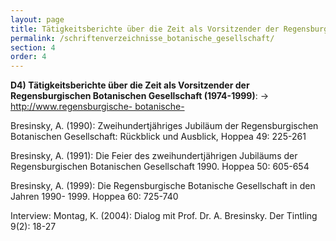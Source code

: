 ```yaml
---
layout: page
title: Tätigkeitsberichte über die Zeit als Vorsitzender der Regensburgischen Botanischen Gesellschaft (1974-1999)
permalink: /schriftenverzeichnisse_botanische_gesellschaft/
section: 4
order: 4
---
```


**D4) Tätigkeitsberichte über die Zeit als Vorsitzender der Regensburgischen Botanischen Gesellschaft (1974-1999)**: ->[ http://www.regensburgische- botanische-](http://www.regensburgische-botanische-gesellschaft.de/)

Bresinsky,  A.  (1990):  Zweihundertjähriges  Jubiläum  der  Regensburgischen  Botanischen Gesellschaft: Rückblick und Ausblick, Hoppea 49: 225-261 

Bresinsky,  A.  (1991):  Die  Feier  des  zweihundertjährigen  Jubiläums  der  Regensburgischen Botanischen Gesellschaft 1990. Hoppea 50: 605-654 

Bresinsky, A. (1999): Die Regensburgische Botanische Gesellschaft in den Jahren 1990- 1999. Hoppea 60: 725-740  

Interview: Montag, K. (2004): Dialog mit Prof. Dr. A. Bresinsky. Der Tintling 9(2): 18-27  